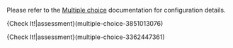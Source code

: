 Please refer to the [Multiple choice](https://codio.com/docs/content/authoring/assessments/assessments-mcq/) documentation for configuration details.

{Check It!|assessment}(multiple-choice-3851013076)

{Check It!|assessment}(multiple-choice-3362447361)

